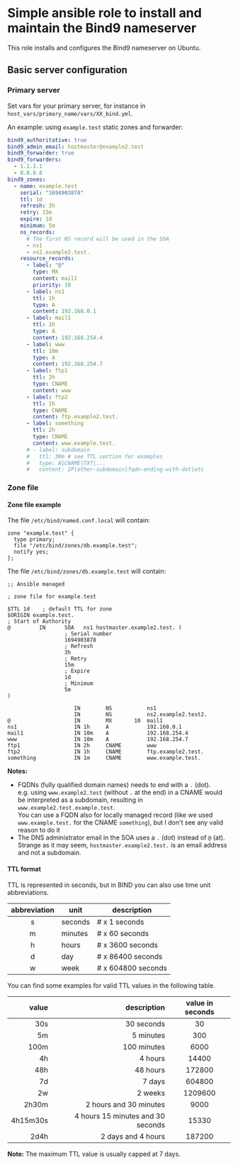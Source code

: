 # Simple ansible role to install and maintain the Bind9 nameserver

This role installs and configures the Bind9 nameserver on Ubuntu.

## Basic server configuration

### Primary server

Set vars for your primary server, for instance in `host_vars/primary_name/vars/XX_bind.yml`.

An example: using `example.test` static zones and forwarder:

```yaml
bind9_authoritative: true
bind9_admin_email: hostmaster@example2.test
bind9_forwarder: true
bind9_forwarders:
  - 1.1.1.1
  - 8.8.8.8
bind9_zones:
  - name: example.test
    serial: "1694903878"
    ttl: 1d
    refresh: 3h
    retry: 15m
    expire: 1d
    minimum: 5m
    ns_records:
      # The first NS record will be used in the SOA
      - ns1
      - ns2.example2.test.
    resource_records:
      - label: "@"
        type: MX
        content: mail1
        priority: 10
      - label: ns1
        ttl: 1h
        type: A
        content: 192.168.0.1
      - label: mail1
        ttl: 1h
        type: A
        content: 192.168.254.4
      - label: www
        ttl: 10m
        type: A
        content: 192.168.254.7
      - label: ftp1
        ttl: 2h
        type: CNAME
        content: www
      - label: ftp2
        ttl: 1h
        type: CNAME
        content: ftp.example2.test.
      - label: something
        ttl: 2h
        type: CNAME
        content: www.example.test.
      # - label: subdomain
      #   ttl: 30m # see TTL section for examples
      #   type: A|CNAME|TXT|...
      #   content: IP|other-subdomain|fqdn-ending-with-dot|etc
```

### Zone file

#### Zone file example

The file `/etc/bind/named.conf.local` will contain:

```zone
zone "example.test" {
  type primary;
  file "/etc/bind/zones/db.example.test";
  notify yes;
};
```

The file `/etc/bind/zones/db.example.test` will contain:

```zone
;; Ansible managed

; zone file for example.test

$TTL 1d    ; default TTL for zone
$ORIGIN example.test.
; Start of Authority
@         IN      SOA   ns1 hostmaster.example2.test. (
                  ; Serial number
                  1694903878
                  ; Refresh
                  3h
                  ; Retry
                  15m
                  ; Expire
                  1d
                  ; Minimum
                  5m
)

                     IN        NS           ns1
                     IN        NS           ns2.example2.test2.
@                    IN        MX       10  mail1
ns1                  IN 1h     A            192.168.0.1
mail1                IN 10m    A            192.168.254.4
www                  IN 10m    A            192.168.254.7
ftp1                 IN 2h     CNAME        www
ftp2                 IN 1h     CNAME        ftp.example2.test.
something            IN 1m     CNAME        www.example.test.
```

**Notes:**

- FQDNs (fully qualified domain names) needs to end with a `.` (dot).\
  e.g. using `www.example2.test` (without `.` at the end) in a CNAME would be
  interpreted as a subdomain, resulting in `www.example2.test.example.test`.\
  You can use a FQDN also for locally managed record (like we used `www.example.test.`
  for the CNAME `something`), but I don't see any valid reason to do it
- The DNS administrator email in the SOA uses a `.` (dot) instead of `@` (at).\
  Strange as it may seem, `hostmaster.example2.test.` is an email address and
  not a subdomain.

#### TTL format

TTL is represented in seconds, but in BIND you can also use time unit
abbreviations.

| abbreviation | unit    | description        |
| :----------: | ------- | ------------------ |
|      s       | seconds | # x 1 seconds      |
|      m       | minutes | # x 60 seconds     |
|      h       | hours   | # x 3600 seconds   |
|      d       | day     | # x 86400 seconds  |
|      w       | week    | # x 604800 seconds |

You can find some examples for valid TTL values in the following table.

|    value |                       description | value in seconds |
| -------: | --------------------------------: | :--------------: |
|      30s |                        30 seconds |        30        |
|       5m |                         5 minutes |       300        |
|     100m |                       100 minutes |       6000       |
|       4h |                           4 hours |      14400       |
|      48h |                          48 hours |      172800      |
|       7d |                            7 days |      604800      |
|       2w |                           2 weeks |     1209600      |
|    2h30m |            2 hours and 30 minutes |       9000       |
| 4h15m30s | 4 hours 15 minutes and 30 seconds |      15330       |
|     2d4h |                2 days and 4 hours |      187200      |

**Note:** The maximum TTL value is usually capped at 7 days.

